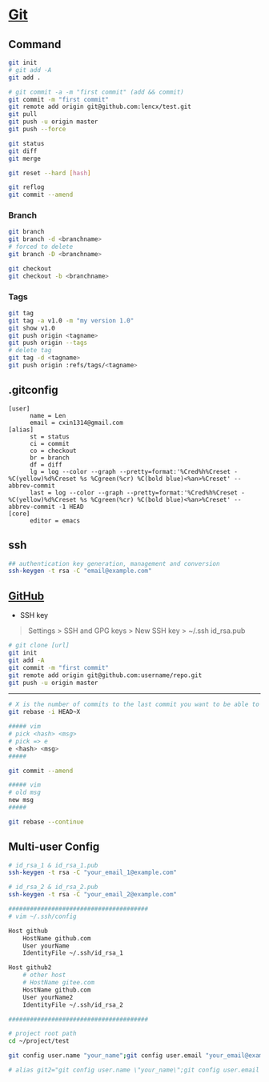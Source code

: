 # [Git](https://git-scm.com/)

## Command

```bash
git init
# git add -A
git add .

# git commit -a -m "first commit" (add && commit)
git commit -m "first commit"
git remote add origin git@github.com:lencx/test.git
git pull
git push -u origin master
git push --force

git status
git diff
git merge

git reset --hard [hash]

git reflog
git commit --amend
```

### Branch

```bash
git branch
git branch -d <branchname>
# forced to delete
git branch -D <branchname>

git checkout
git checkout -b <branchname>
```

### Tags

```bash
git tag
git tag -a v1.0 -m "my version 1.0"
git show v1.0
git push origin <tagname>
git push origin --tags
# delete tag
git tag -d <tagname>
git push origin :refs/tags/<tagname>
```

## .gitconfig

```.gitconfig
[user]
      name = Len
      email = cxin1314@gmail.com
[alias]
      st = status
      ci = commit
      co = checkout
      br = branch
      df = diff
      lg = log --color --graph --pretty=format:'%Cred%h%Creset -%C(yellow)%d%Creset %s %Cgreen(%cr) %C(bold blue)<%an>%Creset' --abbrev-commit
      last = log --color --graph --pretty=format:'%Cred%h%Creset -%C(yellow)%d%Creset %s %Cgreen(%cr) %C(bold blue)<%an>%Creset' --abbrev-commit -1 HEAD
[core]
      editor = emacs
```

## ssh

```bash
## authentication key generation, management and conversion
ssh-keygen -t rsa -C "email@example.com"
```

## [GitHub](https://github.com/)

* SSH key
> Settings > SSH and GPG keys > New SSH key > ~/.ssh id_rsa.pub

```bash
# git clone [url]
git init
git add -A
git commit -m "first commit"
git remote add origin git@github.com:username/repo.git
git push -u origin master
```

---

<!-- https://stackoverflow.com/questions/179123/how-to-modify-existing-unpushed-commits -->

```bash
# X is the number of commits to the last commit you want to be able to edit
git rebase -i HEAD~X

##### vim
# pick <hash> <msg>
# pick => e
e <hash> <msg>
#####

git commit --amend

##### vim
# old msg
new msg
#####

git rebase --continue
```

## Multi-user Config

```bash
# id_rsa_1 & id_rsa_1.pub
ssh-keygen -t rsa -C "your_email_1@example.com"

# id_rsa_2 & id_rsa_2.pub
ssh-keygen -t rsa -C "your_email_2@example.com"

#######################################
# vim ~/.ssh/config

Host github
    HostName github.com
    User yourName
    IdentityFile ~/.ssh/id_rsa_1

Host github2
    # other host
    # HostName gitee.com
    HostName github.com
    User yourName2
    IdentityFile ~/.ssh/id_rsa_2

#######################################

# project root path
cd ~/project/test

git config user.name "your_name";git config user.email "your_email@example.com"

# alias git2="git config user.name \"your_name\";git config user.email \"your_email@example.com\""
```
